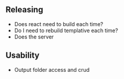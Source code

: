
## Releasing 

- Does react need to build each time?
- Do I need to rebuild templative each time?
- Does the server

## Usability

- Output folder access and crud